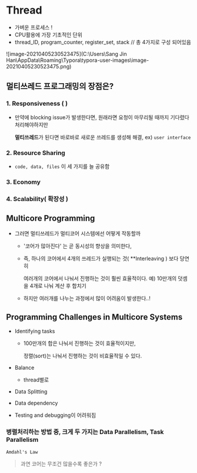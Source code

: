 # Thread



- 가벼운 프로세스 !
- CPU활용에 가장 기초적인 단위
- thread_ID, program_counter, register_set, stack // 총 4가지로 구성 되어있음

![image-20210405230523475](C:\Users\Sang Jin Han\AppData\Roaming\Typora\typora-user-images\image-20210405230523475.png)



## 멀티쓰레드 프로그래밍의 장점은?

### 1. Responsiveness ( )

- 만약에 blocking issue가 발생한다면, 원래라면 요청이 마무리될 때까지 기다렸다 처리해야하지만	

  **멀티쓰레드**가 된다면 바로바로 새로운 쓰레드를 생성해 해결,  ex) ```user interface```

### 2. Resource Sharing

- `code, data, files` 이 세 가지를 늘 공유함

### 3. Economy

### 4. Scalability( 확장성 )





## Multicore Programming 

- 그러면 멀티쓰레드가 멀티코어 시스템에선 어떻게 작동할까
  - '코어가 많아진다' 는 곧 동시성의 향상을 의미한다, 
  
  - 즉, 하나의 코어에서 4개의 쓰레드가 실행되는 것( **Interleaving ) 보다 당연히
  
    여러개의 코어에서 나눠서 진행하는 것이 훨씬 효율적이다.  예) 10만개의 덧셈을 4개로 나눠 계산 후 합치기
  
  - 하지만 여러개를 나누는 과정에서 많이 어려움이 발생한다..!



## Programming Challenges in Multicore Systems

- Identifying tasks

  - 100만개의 합은 나눠서 진행하는 것이 효율적이지만,

    정렬(sort)는 나눠서 진행하는 것이 비효율적일 수 있다.

- Balance

  - thread별로 

- Data Splitting

- Data dependency

- Testing and debugging이 어려워짐



### 병렬처리하는 방법 중, 크게 두 가지는 Data Parallelism, Task Parallelism



`Amdahl's Law` 

> 과연 코어는 무조건 많을수록 좋은가 ?

